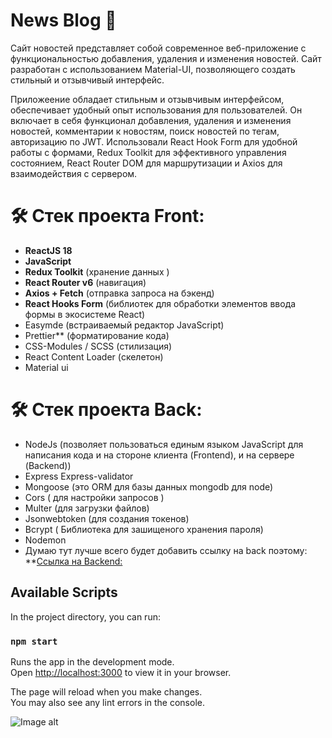 # News Blog 📰

Cайт новостей представляет собой современное веб-приложение с функциональностью добавления, удаления и изменения новостей. Сайт разработан с использованием Material-UI, позволяющего создать стильный и отзывчивый интерфейс.

Приложеение обладает стильным и отзывчивым интерфейсом, обеспечивает удобный опыт использования для пользователей. Он включает в себя функционал добавления, удаления и изменения новостей, комментарии к новостям, поиск новостей по тегам, авторизацию по JWT. Использовали React Hook Form для удобной работы с формами, Redux Toolkit для эффективного управления состоянием, React Router DOM для маршрутизации и Axios для взаимодействия с сервером.

# 🛠 Стек проекта Front:

- **ReactJS 18**
- **JavaScript**
- **Redux Toolkit** (хранение данных )
- **React Router v6** (навигация)
- **Axios + Fetch** (отправка запроса на бэкенд)
- **React Hooks Form** (библиотек для обработки элементов ввода формы в экосистеме React)
- Easymde (встраиваемый редактор JavaScript)
- Prettier\*\* (форматирование кода)
- CSS-Modules / SCSS (стилизация)
- React Content Loader (скелетон)
- Material ui

# 🛠 Стек проекта Back:

- NodeJs (позволяет пользоваться единым языком JavaScript для написания кода и на стороне клиента (Frontend), и на сервере (Backend))
- Express Express-validator
- Mongoose (это ORM для базы данных mongodb для node)
- Cors ( для настройки запросов )
- Мulter (для загрузки файлов)
- Jsonwebtoken (для создания токенов)
- Bcrypt ( Библиотека для зашищеного хранения пароля)
- Nodemon
- Думаю тут лучше всего будет добавить ссылку на back поэтому:
  \*\*[Ссылка на Backend:](https://github.com/Boisglar/blog-site-backend)

## Available Scripts

In the project directory, you can run:

### `npm start`

Runs the app in the development mode.\
Open [http://localhost:3000](http://localhost:3000) to view it in your browser.

The page will reload when you make changes.\
You may also see any lint errors in the console.

![Image alt](https://disk.yandex.ru/client/disk/dev%20%20%D1%84%D0%BE%D1%82%D0%BA%D0%B8?idApp=client&dialog=slider&idDialog=%2Fdisk%2Fdev%20%20%D1%84%D0%BE%D1%82%D0%BA%D0%B8%2F%D0%A1%D0%BD%D0%B8%D0%BC%D0%BE%D0%BA%20%D1%8D%D0%BA%D1%80%D0%B0%D0%BD%D0%B0%202023-05-18%20%D0%B2%2017.09.55.png)
